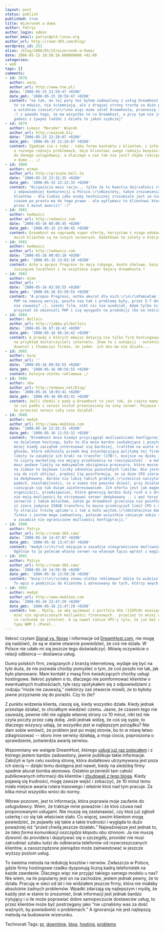```yaml
---
layout: post
status: publish
published: true
title: Wizerunek a duma
author: Patrys
author_login: admin
author_email: patrys@pld-linux.org
author_url: http://room-303.com/blog/
wordpress_id: 251
alias: /blog/2006/05/15/wizerunek-a-duma/
date: 2006-05-15 20:50:18.000000000 +02:00
categories:
- web
tags: []
comments:
- id: 3678
  author: warp.
  author_url: http://www.tne.pl/
  date: '2006-05-15 21:59:47 +0200'
  date_gmt: '2006-05-15 20:59:47 +0200'
  content: "no tak, do tej pory też byłem zadowolony z usług Dreamhost, potwierdzam
    to co mówisz, nie ściemniają. ale z drugiej strony trochę za dużo padów mieli
    w ostatnim czasie\r\n\r\nno więc mimo zalet Dreamhosta, przenoszę się do Progreso
    :) z powodu tego, że ma wszystko to co Dreamhost, a przy tym nie jest taką fabryką,
    gadasz z żywymi ludźmi i działa to jakoś szybciej"
- id: 3679
  author: Łukasz 'Maruder' Więcek
  author_url: http://wiecek.biz
  date: '2006-05-15 22:20:07 +0200'
  date_gmt: '2006-05-15 21:20:07 +0200'
  content: Zgadzam sie z toba - taka forma kontaktu z klientem, i informowanie go
    o roznego rodzaju problemach, daje klientowi swego rodzaju bezpieczenstwo i zaufanie
    do danego uslugodawcy. a dlaczego u nas tak nie jest? chyba rzeczywiscie chdzi
    o dume... ;/
- id: 3680
  author: mrman
  author_url: http://private.hell.to
  date: '2006-05-15 23:32:35 +0200'
  date_gmt: '2006-05-15 22:32:35 +0200'
  content: "Oczywiście masz racje... tylko że to kwestia dojrzałości rynku hostingowego
    i odpowiedniej konkurencji w Polsce.\r\nNiestety, takze zrozumienia i zmiany mentalnosci
    klientow - dla Ciebie jako osoby technicznej zrozumiale jest ze nie dziala - bo
    czasem po prostu ma do tego prawo - ale wytlumacz to klientowi ktory \"traci miliony
    przez 5 minut awarii\" :)"
- id: 3681
  author: kwdowicz
  author_url: http://wdowicz.com
  date: '2006-05-16 00:00:45 +0200'
  date_gmt: '2006-05-15 23:00:45 +0200'
  content: Dreamhost ma naprawdę super ofertę, korzystam z niego edukacyjnie. Strony
    moich klientów są na innych serwerach. Dodatkowo te zalety o których piszesz.
- id: 3682
  author: kwdowicz
  author_url: http://wdowicz.com
  date: '2006-05-16 00:03:10 +0200'
  date_gmt: '2006-05-15 23:03:10 +0200'
  content: Acha a aprpos Progreso to mają rubyego, konto shelowe, bazy danych poza
    zasiegiem localhost i te wszytskie super bajery dreamhosta ?
- id: 3683
  author: mlen
  author_url: ''
  date: '2006-05-16 03:50:55 +0200'
  date_gmt: '2006-05-16 02:50:55 +0200'
  content: "A propos Progreso, notka akurat dla nich.\r\n\r\nPamietam jak zmieniali
    PHP na nowszą wersję, poszło nie tak i problemy były, przez 5-7 dni (może nikt
    nie zauważy? ;), czeski film, nikt nic nie wiedział, Adam tylko ściemniał, później
    przyznał że zmieniali PHP i się wysypało na produkcji (bo na teście rychło działało)."
- id: 3684
  author: Bellois
  author_url: http://jabba.pl/bellois
  date: '2006-05-16 07:16:42 +0200'
  date_gmt: '2006-05-16 06:16:42 +0200'
  content: A prawdy o których mówisz dotyczą nie tylko firm hostingowych, ale też
    na przykład dostarczycieli internetu. Znam to z autopsji - ostatnio to ja musiałem
    dzwonić i tłumaczyć firmie, że jeden  ich dns-ów nie działa...
- id: 3685
  author: burp
  author_url: ''
  date: '2006-05-16 09:56:55 +0200'
  date_gmt: '2006-05-16 08:56:55 +0200'
  content: kolejna ulotka reklamowa ;/
- id: 3686
  author: nbw
  author_url: http://enbewu.net/blog/
  date: '2006-05-16 10:03:41 +0200'
  date_gmt: '2006-05-16 09:03:41 +0200'
  content: Jeśli chodzi o pady w Dreamhost to jest tak, że często mamy informację,
    że coś padło i serwis został przeniesiony na inny serwer. Pojawia się myśl "WTF?"
    bo przecież serwis cały czas działał.
- id: 3688
  author: medyk
  author_url: http://www.medikoo.com
  date: '2006-05-16 12:55:31 +0200'
  date_gmt: '2006-05-16 11:55:31 +0200'
  content: "Dreamhost mnie kiedyś przyciągnął możliwościami konfiguracji jakie daje
    na dzielonym hostingu, było to dla mnie bardzo zaskakujące i pozytywne.\r\nNie
    mniej kiedy zacząłem interesować się bardziej, trafiłem na wiele nie zadowolonych
    głosów, które odsłoniły przede mną zniechęcającą politykę tej firmy. Podają magiczne
    limity (w zasadzie ich brak) na transfer (1TB!), miejsce na dysku itd.. oczywiście
    to czysty marketing nie mający przełożenia na rzeczywistość - w małym druczku
    masz podane limity na maksymalne obciążenia procesora, które mocno sprowadzają
    na ziemie te bajkowe liczby odnośnie pozostałych limitów. Nie jesteś w stanie
    się do nich zbliżyć, prędzej Cię poinformują, że za dużo CPU zżerasz i zaproszą
    na dedykowany. Bardzo nie lubię takich praktyk.\r\nJeszcze naczytałem się o licznych
    padach, niestabilności, co w sumie nie powinno dziwić, przy dzielonym hostingu
    cieszącym się tak dużym zainteresowaniem. Ich oferta jest jak magnez dla różnych
    organizacji, przedsięwzieć, które generują bardzo duży ruch a z drugiej strony
    nie mają możliwości by utrzymywać serwer dedykowany .. i weź teraz bądź na jednym
    serwerze z takim molochem, zanim go dreamhost grzecznie nie poinformuje, że mimo
    iż zżera jedynie 250GB transferu to mocno przekrączył limit CPU i musi się wynieść,
    Ty stracisz trochę uptime'u i tak w koło wojtek.\r\nOstatecznie mam VPS'a w innej
    firmie i jestem mega zadowolony, polecam wszystkim ceniacym sobie stabilność i
    w zasadzie nie ograniczone możliwości konfiguracji."
- id: 3690
  author: Patrys
  author_url: http://room-303.com/
  date: '2006-05-16 14:47:07 +0200'
  date_gmt: '2006-05-16 13:47:07 +0200'
  content: "medyk:\r\n\r\nI mającym w zasadzie nieograniczone możliwości finansowe.
    Ogólnie to ja polecam własny serwer na własnym łączu wprost z magistrali 100 Mbit."
- id: 3691
  author: Patrys
  author_url: http://room-303.com/
  date: '2006-05-16 14:50:38 +0200'
  date_gmt: '2006-05-16 13:50:38 +0200'
  content: "burp:\r\n\r\nJaka znowu ulotka reklamowa? Gdzie tu widzisz jakąś reklamę?
    To wpis o podejściu do klientów i adresowany do tych, którzy owych klientów mają."
- id: 3692
  author: medyk
  author_url: http://www.medikoo.com
  date: '2006-05-16 22:47:29 +0200'
  date_gmt: '2006-05-16 21:47:29 +0200'
  content: hmm.. Myślę, że aby wyjmować z portfela 45$ (135PLN) miesięcznie nie trzeba
    mieć nie ograniczonych możliwości finansowych.. przecież to mniej więcej tyle
    co rachunek za internet. A są nawet tańsze VPS'y tyle, że już bez obsługi i dodatków
    typu WHM i cPanel..
---
```

<p>Ilekroć czytam <a href="http://37signals.com/svn/">Signal vs. Noise</a> i informacje od <a href="http://dreamhost.com/">DreamHost.com</a>, nie mogę się nadziwić, że są w stanie otwarcie powiedzieć, że coś nie działa. W Polsce nie udało mi się jeszcze tego doświadczyć. Mówię oczywiście o relacji odbiorca &mdash; dostawca usług.</p>

<p>Duma polskich firm, związanych z branżą internetową, wydaje się być na tyle duża, że nie pozwala choćby pomyśleć o tym, że coś poszło nie tak, jak było planowane. Mam kontakt z masą firm świadczących choćby usługi hostingowe. Ilekroć pytałem o to, dlaczego nie poinformować klientów o ewentualnych trudnościach, tyle razy spotykałem się z odpowiedziami z rodzaju <q>może nie zauważą,</q> niektórzy zaś otwarcie mówili, że to byłoby jawne przyznanie się do porażki. Czy to źle?</p>

<p>Z punktu widzenia klienta, cieszę się, kiedy wszystko działa. Kiedy jednak przestaje działać, to chciałbym wiedzieć czemu. Jasne, że czasem tego nie zauważę, pewnie nikt nie ogląda własnej strony co 10 minut, nikt też nie czyta poczty przez całą dobę. Jeśli jednak widzę, że coś się sypie, to dlaczego wszyscy udają, że wszystko jest w najlepszym porządku? Nie dam sobie wmówić, że problem jest po mojej stronie, bo to w miarę łatwo zdiagnozować -- skoro inne serwisy działają, a moja ciocia, poproszona o sprawdzenie, potwierdza awarię serwisu.</p>

<p>Wspomniany we wstępie DreamHost, którego <a href="http://www.room-303.com/blog/2006/01/05/dreamhost-oszalal/">usługi już raz polecałem</a> i z którego jestem bardzo zadowolony, jawnie publikuje takie informacje. Założyli w tym celu osobną stronę, która dodatkowo utrzymywana jest poza ich siecią &mdash; dzięki temu dostępna jest nawet, kiedy na siedzibę firmy spadnie akurat bomba atomowa. Ostatnio przenieśli tam całość publikowanych informacji dla klientów i <a href="http://dreamhoststatus.com/">zbudowali z tego bloga</a>. Kiedy pojawią się trudności, mogę zawsze wejść i zobaczyć, że 10 minut temu miała miejsce awaria rutera trasowego i właśnie ktoś nad tym pracuje. Za kilka minut wszystko wróci do normy.</p>

<p>Wbrew pozorom, jest to informacja, która poprawia moje zaufanie do usługodawcy. Wiem, że traktuje mnie poważnie i że ktoś czuwa nad proponowanymi usługami. Nie muszę się zastanawiać, czy ktoś już zgłosił usterkę i co się tak właściwie stało. Co więcej, swoim klientom mogę powiedzieć, że pojawiły się takie a takie trudności i wygląda to dużo poważniej niż <q>przed chwilą jeszcze działało.</q> Najważniejsze jest jednak to, że <em>taka forma komunikacji oszczędza kłopotu obu stronom</em>. Ja nie muszę dzwonić do providera i dopytywać się o szczegóły, provider nie musi zatrudniać sztabu ludzi do odbierania telefonów od rozwrzeszczanych klientów, a zaoszczędzone pieniądze może zainwestować w jeszcze wyższy poziom usług.</p>

<p>To świetna metoda na redukcję kosztów i nerwów. Zwłaszcza w Polsce, gdzie firmy hostingowe rzadko dysponują liczną kadrą telefonistek na każde zawołanie. Dlaczego więc nie przyjąć takiego samego modelu u nas? Nie wiem, na ile popularny jest on na zachodzie, jestem jednak pewny, że to działa. Pracuję w sieci od lat i nie widziałem jeszcze firmy, która nie miałaby absolutnie żadnych problemów. Wpadki zdarzają się najlepszym i myślę, że każdy jest w stanie to zrozumieć, brak informacji jest jednak bardzo irytujący i o ile może poprawiać dobre samopoczucie dostawców usług, to przez klientów może być postrzegany jako <q>nie uznaliśmy was za dość ważnych, by powiadomić o problemach.</q> A ignorancja nie jest najlepszą metodą na budowanie wizerunku.</p>

Technorati Tags: <a href="http://technorati.com/tag/pr" rel="tag">pr</a>, <a href="http://technorati.com/tag/downtime" rel="tag">downtime</a>, <a href="http://technorati.com/tag/blog" rel="tag">blog</a>, <a href="http://technorati.com/tag/hosting" rel="tag">hosting</a>, <a href="http://technorati.com/tag/problems" rel="tag">problems</a>

